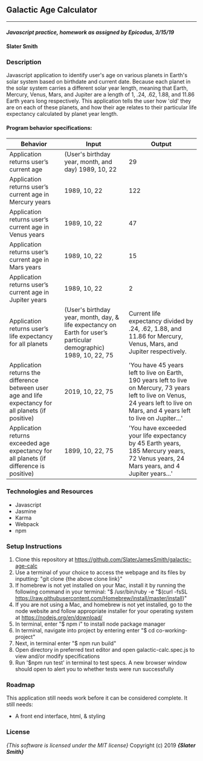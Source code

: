 ## Galactic Age Calculator
---
#### _Javascript practice, homework as assigned by Epicodus, 3/15/19_

#### Slater Smith

### Description

Javascript application to identify user's age on various planets in Earth's solar system based on birthdate and current date. Because each planet in the solar system carries a different solar year length, meaning that Earth, Mercury, Venus, Mars, and Jupiter are a length of 1, .24, .62, 1.88, and 11.86 Earth years long respectively. This application tells the user how 'old' they are on each of these planets, and how their age relates to their particular life expectancy calculated by planet year length.

#### Program behavior specifications:
| Behavior | Input | Output |
| --------------------------- | ------------------- | ------------------- |
| Application returns user’s current age | (User's birthday year, month, and day) 1989, 10, 22 | 29 |
| Application returns user’s current age in Mercury years | 1989, 10, 22 | 122 |
| Application returns user’s current age in Venus years | 1989, 10, 22 | 47 |
| Application returns user’s current age in Mars years | 1989, 10, 22 | 15 |
| Application returns user’s current age in Jupiter years | 1989, 10, 22 | 2 |
| Application returns user’s life expectancy for all planets | (User's birthday year, month, day, & life expectancy on Earth for user’s particular demographic) 1989, 10, 22, 75 | Current life expectancy divided by .24,  .62, 1.88, and 11.86 for Mercury, Venus, Mars, and Jupiter respectively. |
| Application returns the difference between user age and life expectancy for all planets (if positive) | 2019, 10, 22, 75 | 'You have 45 years left to live on Earth, 190 years left to live on Mercury, 73 years left to live on Venus, 24 years left to live on Mars, and 4 years left to live on Jupiter...' |
| Application returns exceeded age expectancy for all planets (if difference is positive) | 1899, 10, 22, 75 | 'You have exceeded your life expectancy by 45 Earth years, 185 Mercury years, 72 Venus years, 24 Mars years, and 4 Jupiter years...' |

### Technologies and Resources

* Javascript
* Jasmine
* Karma
* Webpack
* npm

### Setup Instructions

1. Clone this repository at https://github.com/SlaterJamesSmith/galactic-age-calc
2. Use a terminal of your choice to access the webpage and its files by inputting: "git clone {the above clone link}"
3. If homebrew is not yet installed on your Mac, install it by running the following command in your terminal: "$ /usr/bin/ruby -e "$(curl -fsSL https://raw.githubusercontent.com/Homebrew/install/master/install)"
4. If you are not using a Mac, and homebrew is not yet installed, go to the node website and follow appropriate installer for your operating system at https://nodejs.org/en/download/
5. In terminal, enter "$ npm i" to install node package manager
6. In terminal, navigate into project by entering enter "$ cd co-working-project"
7. Next, in terminal enter "$ npm run build"
8. Open directory in preferred text editor and open galactic-calc.spec.js to view and/or modify specifications
9. Run '$npm run test' in terminal to test specs. A new browser window should open to alert you to whether tests were run successfully


### Roadmap
This application still needs work before it can be considered complete. It still needs:
* A front end interface, html, & styling

### License

*{This software is licensed under the MIT license}*
Copyright (c) 2019 **_{Slater Smith}_**
